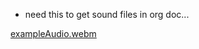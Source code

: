 - need this to get sound files in org doc...


[exampleAudio.webm](https://github.com/FifthXenia/schizophrenia/assets/7407672/cb46ab3e-2e69-40d8-b4ed-31fff03717af)
